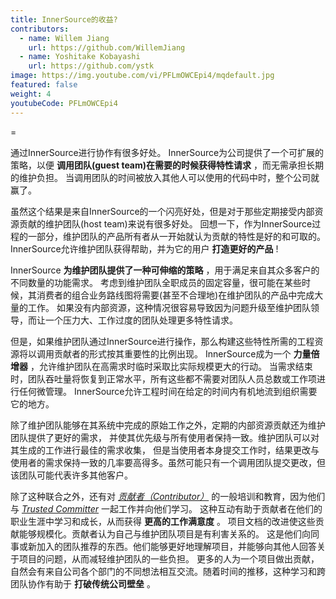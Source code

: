 ```yaml
---
title: InnerSource的收益?
contributors:
  - name: Willem Jiang
    url: https://github.com/WillemJiang
  - name: Yoshitake Kobayashi
    url: https://github.com/ystk
image: https://img.youtube.com/vi/PFLmOWCEpi4/mqdefault.jpg
featured: false
weight: 4
youtubeCode: PFLmOWCEpi4
---
```

<div class="paragraph">
<p>=</p>
</div>
<div class="paragraph">
<p>通过InnerSource进行协作有很多好处。
InnerSource为公司提供了一个可扩展的策略，以便 <strong>调用团队(guest team)在需要的时候获得特性请求</strong> ，而无需承担长期的维护负担。
当调用团队的时间被放入其他人可以使用的代码中时，整个公司就赢了。</p>
</div>
<div class="paragraph">
<p>虽然这个结果是来自InnerSource的一个闪亮好处，但是对于那些定期接受内部资源贡献的维护团队(host team)来说有很多好处。
回想一下，作为InnerSource过程的一部分，维护团队的产品所有者从一开始就认为贡献的特性是好的和可取的。
InnerSource允许维护团队获得帮助，并为它的用户 <strong>打造更好的产品</strong> !</p>
</div>
<div class="paragraph">
<p>InnerSource <strong>为维护团队提供了一种可伸缩的策略</strong> ，用于满足来自其众多客户的不同数量的功能需求。
考虑到维护团队全职成员的固定容量，很可能在某些时候，其消费者的组合业务路线图将需要(甚至不合理地)在维护团队的产品中完成大量的工作。
如果没有内部资源，这种情况很容易导致因为问题升级至维护团队领导，而让一个压力大、工作过度的团队处理更多特性请求。</p>
</div>
<div class="paragraph">
<p>但是，如果维护团队通过InnerSource进行操作，那么构建这些特性所需的工程资源将以调用贡献者的形式按其重要性的比例出现。
InnerSource成为一个 <strong>力量倍增器</strong> ，允许维护团队在高需求时临时采取比实际规模更大的行动。
当需求结束时，团队吞吐量将恢复到正常水平，所有这些都不需要对团队人员总数或工作项进行任何微管理。
InnerSource允许工程时间在给定的时间内有机地流到组织需要它的地方。</p>
</div>
<div class="paragraph">
<p>除了维护团队能够在其系统中完成的原始工作之外，定期的内部资源贡献还为维护团队提供了更好的需求，
并使其优先级与所有使用者保持一致。维护团队可以对其生成的工作进行最佳的需求收集，
但是当使用者本身提交工作时，结果更改与使用者的需求保持一致的几率要高得多。虽然可能只有一个调用团队提交更改，但该团队可能代表许多其他客户。</p>
</div>
<div class="paragraph">
<p>除了这种联合之外，还有对 <a href="https://innersourcecommons.org/resources/learningpath/contributor/zh/index"><em>贡献者（Contributor）</em></a> 的一般培训和教育，因为他们与 <a href="https://innersourcecommons.org/resources/learningpath/trusted-committer/zh/index"><em>Trusted Committer</em></a> 一起工作并向他们学习。
这种互动有助于贡献者在他们的职业生涯中学习和成长，从而获得 <strong>更高的工作满意度</strong> 。
项目文档的改进使这些贡献能够规模化。贡献者认为自己与维护团队项目是有利害关系的。
这是他们向同事或新加入的团队推荐的东西。他们能够更好地理解项目，并能够向其他人回答关于项目的问题，从而减轻维护团队的一些负担。
更多的人为一个项目做出贡献，自然会有来自公司各个部门的不同想法相互交流。随着时间的推移，这种学习和跨团队协作有助于 <strong>打破传统公司壁垒</strong> 。</p>
</div>
<!--- This file autogenerated from https://github.com/InnerSourceCommons/InnerSourceLearningPath/blob/master/scripts -->